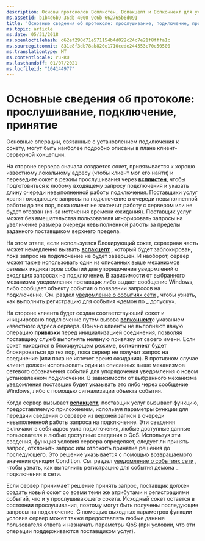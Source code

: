 ```yaml
---
description: Основы протоколов Всплистен, Вспакцепт и Вспконнект для установления подключения через сокет к сокетам Windows (Winsock).
ms.assetid: b1b4d6b9-36db-4000-9c6b-662765b6d091
title: 'Основные сведения об протоколе: прослушивание, подключение, принятие'
ms.topic: article
ms.date: 05/31/2018
ms.openlocfilehash: d62ef290d71e571154b4d022c24c7e21f8fffa1c
ms.sourcegitcommit: 831e8f3db78ab820e1710cede244553c70e50500
ms.translationtype: MT
ms.contentlocale: ru-RU
ms.lasthandoff: 01/07/2021
ms.locfileid: "104144977"
---
```

# <a name="protocol-basics-listen-connect-accept"></a>Основные сведения об протоколе: прослушивание, подключение, принятие

Основные операции, связанные с установлением подключения к сокету, могут быть наиболее подробно описаны в плане клиент-серверной концепции.

На стороне сервера сначала создается сокет, привязывается к хорошо известному локальному адресу (чтобы клиент мог его найти) и переведите сокет в режим прослушивания через [**всплистен**](/previous-versions/windows/hardware/network/ff566297(v=vs.85)), чтобы подготовиться к любому входящему запросу подключения и указать длину очереди невыполненной работы подключения. Поставщики услуг хранят ожидающие запросы на подключение в очереди невыполненной работы до тех пор, пока клиент не закончит работу с сервером или не будет отозван (из-за истечения времени ожидания). Поставщик услуг может без вмешательства пользователя игнорировать запросы на увеличение размера очереди невыполненной работы за пределы заданного поставщиком верхнего предела.

На этом этапе, если используется Блокирующий сокет, серверная часть может немедленно вызвать [**вспакцепт**](/windows/desktop/api/Ws2spi/nc-ws2spi-lpwspaccept) , который будет заблокирован, пока запрос на подключение не будет завершен. И наоборот, сервер может также использовать один из описанных выше механизмов сетевых индикаторов событий для упорядочения уведомлений о входящих запросах на подключение. В зависимости от выбранного механизма уведомления поставщик либо выдает сообщение Windows, либо сообщает объекту события о появлении запросов на подключение. См. раздел [уведомление о событиях сети](notification-of-network-events-2.md) , чтобы узнать, как выполнить регистрацию для события «демон по \_ допуску».

На стороне клиента будет создан соответствующий сокет и инициировано подключение путем вызова [**вспконнект**](/previous-versions/windows/hardware/network/ff566275(v=vs.85))с указанием известного адреса сервера. Обычно клиенты не выполняют явную операцию [**привязки**](/windows/desktop/api/winsock/nf-winsock-bind) перед инициализацией соединения, позволяя поставщику служб выполнять неявную привязку от своего имени. Если сокет находится в блокирующем режиме, **вспконнект** будет блокироваться до тех пор, пока сервер не получит запрос на соединение (или пока не истечет время ожидания). В противном случае клиент должен использовать один из описанных выше механизмов сетевого обозначения событий для упорядочения уведомления о новом установленном подключении. В зависимости от выбранного механизма уведомления поставщик будет указывать это либо через сообщение Windows, либо с помощью сигнализации объекта события.

Когда сервер вызывает [**вспакцепт**](/windows/desktop/api/Ws2spi/nc-ws2spi-lpwspaccept), поставщик услуг вызывает функцию, предоставляемую приложением, используя параметры функции для передачи сведений о сервере из верхней записи в очереди невыполненной работы запроса на подключение. Эти сведения включают в себя адрес узла подключения, любые доступные данные пользователя и любые доступные сведения о QoS. Используя эти сведения, функция условия сервера определяет, следует ли принять запрос, отклонить запрос или отложить принятие решения до последующего. Это решение указывается с помощью возвращаемого значения функции Condition. См. раздел [уведомление о событиях сети](notification-of-network-events-2.md) , чтобы узнать, как выполнить регистрацию для события демона \_ подключения к сети.

Если сервер принимает решение принять запрос, поставщик должен создать новый сокет со всеми теми же атрибутами и регистрациями событий, что и у прослушивающего сокета. Исходный сокет остается в состоянии прослушивания, поэтому могут быть получены последующие запросы на подключение. С помощью выходных параметров функции условия сервер может также предоставлять любые данные пользователя ответа и назначать параметры QoS (при условии, что эти операции поддерживаются поставщиком услуг).

 

 
